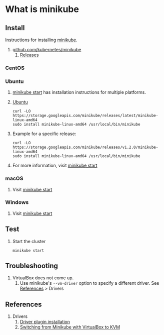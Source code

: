 # What is minikube

## Install

Instructions for installing [minikube](https://kubernetes.io/docs/tasks/tools/install-minikube/).

1. [github.com/kubernetes/minikube](https://github.com/kubernetes/minikube)
    1. [Releases](https://github.com/kubernetes/minikube/releases)

### CentOS

### Ubuntu

1. [minikube start](https://minikube.sigs.k8s.io/docs/start/) has installation instructions for multiple platforms.
1. [Ubuntu](https://kubernetes.io/docs/tasks/tools/install-minikube/#linux)

    ```console
    curl -LO https://storage.googleapis.com/minikube/releases/latest/minikube-linux-amd64
    sudo install minikube-linux-amd64 /usr/local/bin/minikube
    ```

1. Example for a specific release:

    ```console
    curl -LO https://storage.googleapis.com/minikube/releases/v1.2.0/minikube-linux-amd64
    sudo install minikube-linux-amd64 /usr/local/bin/minikube
    ```

1. For more information, visit [minikube start](https://minikube.sigs.k8s.io/docs/start/)

### macOS

1. Visit [minikube start](https://minikube.sigs.k8s.io/docs/start/)

### Windows

1. Visit [minikube start](https://minikube.sigs.k8s.io/docs/start/)

## Test

1. Start the cluster

    ```console
    minikube start
    ```

## Troubleshooting

1. VirtualBox does not come up.
    1. Use minikube's `--vm-driver` option to specify a different driver.
       See [References](#references) > Drivers

## References

1. Drivers
    1. [Driver plugin installation](https://github.com/kubernetes/minikube/blob/master/docs/drivers.md)
    1. [Switching from Minikube with VirtualBox to KVM](https://medium.com/@nieldw/switching-from-minikube-with-virtualbox-to-kvm-2f742db704c9)
